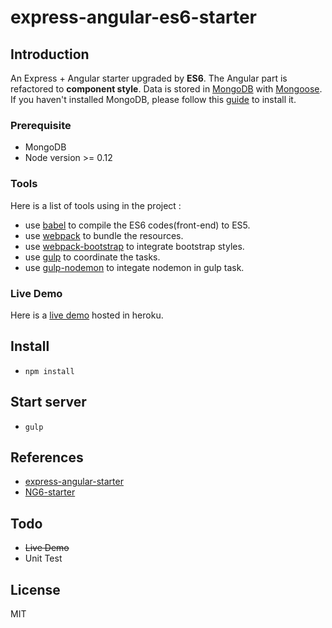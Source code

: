 # express-angular-es6-starter

## Introduction
An Express + Angular starter upgraded by <strong>ES6</strong>. The Angular part is refactored to <strong>component style</strong>. Data is stored in [MongoDB](https://www.mongodb.org/) with [Mongoose](http://mongoosejs.com/). If you haven't installed MongoDB, please follow this [guide](https://docs.mongodb.org/manual/installation/) to install it.

### Prerequisite
* MongoDB
* Node version >= 0.12

### Tools
Here is a list of tools using in the project :
* use [babel](https://babeljs.io/) to compile the ES6 codes(front-end) to ES5.
* use [webpack](https://babeljs.io/) to bundle the resources.
* use [webpack-bootstrap](https://github.com/theodybrothers/webpack-bootstrap) to integrate bootstrap styles.
* use [gulp](gulpjs.com/) to coordinate the tasks.
* use [gulp-nodemon](https://www.npmjs.com/package/gulp-nodemon) to integate nodemon in gulp task.

### Live Demo
Here is a [live demo](http://es6-node-ng-starter.herokuapp.com/) hosted in heroku.

## Install
* `npm install`

## Start server
* `gulp`

## References
* [express-angular-starter](https://github.com/xie-qianyue/express-angular-starter)
* [NG6-starter](https://github.com/AngularClass/NG6-starter)

## Todo
* <del>Live Demo</del>
* Unit Test 

## License
MIT
